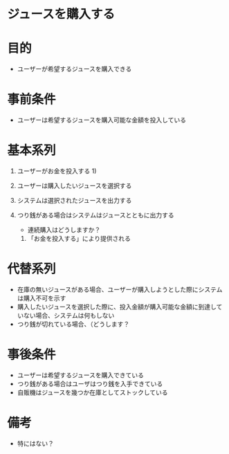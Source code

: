 ジュースを購入する
=================

# 目的
   * ユーザーが希望するジュースを購入できる

# 事前条件
   * ユーザーは希望するジュースを購入可能な金額を投入している

# 基本系列
   1. ユーザーがお金を投入する 1)
   1. ユーザーは購入したいジュースを選択する
   1. システムは選択されたジュースを出力する
   1. つり銭がある場合はシステムはジュースとともに出力する
      * 連続購入はどうしますか？

      1) 「お金を投入する」により提供される

# 代替系列
   * 在庫の無いジュースがある場合、ユーザーが購入しようとした際にシステムは購入不可を示す
   * 購入したいジュースを選択した際に、投入金額が購入可能な金額に到達していない場合、システムは何もしない
   * つり銭が切れている場合、（どうします？

# 事後条件
   * ユーザーは希望するジュースを購入できている
   * つり銭がある場合はユーザはつり銭を入手できている
   * 自販機はジュースを幾つか在庫としてストックしている

# 備考
   * 特にはない？
